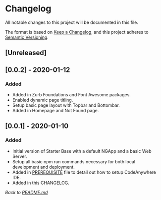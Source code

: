 # Changelog

All notable changes to this project will be documented in this file.

The format is based on [Keep a Changelog](https://keepachangelog.com/en/1.0.0/),
and this project adheres to [Semantic Versioning](https://semver.org/spec/v2.0.0.html).

## [Unreleased]

## [0.0.2] - 2020-01-12

### Added

- Added in Zurb Foundations and Font Awesome packages.
- Enabled dynamic page titling.
- Setup basic page layout with Topbar and Bottombar.
- Added in Homepage and Not Found page.

## [0.0.1] - 2020-01-10

### Added

- Initial version of Starter Base with a default NGApp and a basic Web Server.
- Setup all basic npm run commands necessary for both local development and deployment.
- Added in [PREREQUISITE](PREREQUISITE.md) file to detail out how to setup CodeAnywhere IDE.
- Added in this CHANGELOG.

*Back to [README.md](README.md)*